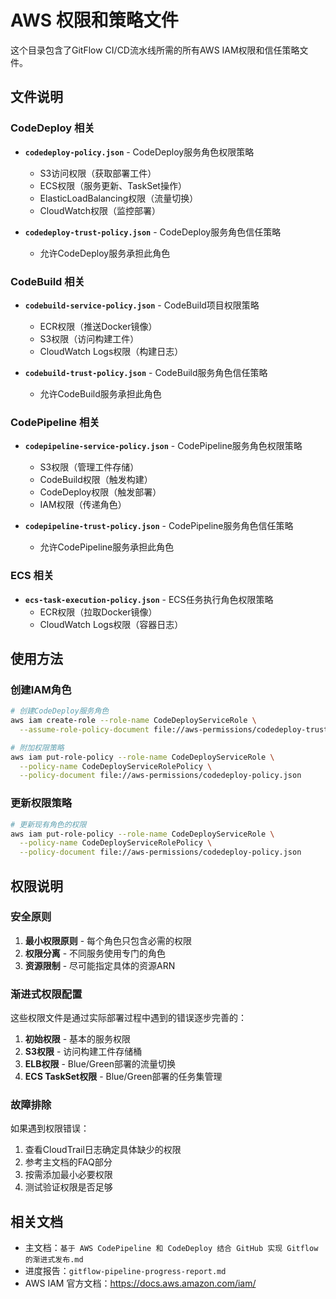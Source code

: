 # AWS 权限和策略文件

这个目录包含了GitFlow CI/CD流水线所需的所有AWS IAM权限和信任策略文件。

## 文件说明

### CodeDeploy 相关
- **`codedeploy-policy.json`** - CodeDeploy服务角色权限策略
  - S3访问权限（获取部署工件）
  - ECS权限（服务更新、TaskSet操作）
  - ElasticLoadBalancing权限（流量切换）
  - CloudWatch权限（监控部署）
  
- **`codedeploy-trust-policy.json`** - CodeDeploy服务角色信任策略
  - 允许CodeDeploy服务承担此角色

### CodeBuild 相关
- **`codebuild-service-policy.json`** - CodeBuild项目权限策略
  - ECR权限（推送Docker镜像）
  - S3权限（访问构建工件）
  - CloudWatch Logs权限（构建日志）

- **`codebuild-trust-policy.json`** - CodeBuild服务角色信任策略
  - 允许CodeBuild服务承担此角色

### CodePipeline 相关
- **`codepipeline-service-policy.json`** - CodePipeline服务角色权限策略
  - S3权限（管理工件存储）
  - CodeBuild权限（触发构建）
  - CodeDeploy权限（触发部署）
  - IAM权限（传递角色）

- **`codepipeline-trust-policy.json`** - CodePipeline服务角色信任策略
  - 允许CodePipeline服务承担此角色

### ECS 相关
- **`ecs-task-execution-policy.json`** - ECS任务执行角色权限策略
  - ECR权限（拉取Docker镜像）
  - CloudWatch Logs权限（容器日志）

## 使用方法

### 创建IAM角色
```bash
# 创建CodeDeploy服务角色
aws iam create-role --role-name CodeDeployServiceRole \
  --assume-role-policy-document file://aws-permissions/codedeploy-trust-policy.json

# 附加权限策略
aws iam put-role-policy --role-name CodeDeployServiceRole \
  --policy-name CodeDeployServiceRolePolicy \
  --policy-document file://aws-permissions/codedeploy-policy.json
```

### 更新权限策略
```bash
# 更新现有角色的权限
aws iam put-role-policy --role-name CodeDeployServiceRole \
  --policy-name CodeDeployServiceRolePolicy \
  --policy-document file://aws-permissions/codedeploy-policy.json
```

## 权限说明

### 安全原则
1. **最小权限原则** - 每个角色只包含必需的权限
2. **权限分离** - 不同服务使用专门的角色
3. **资源限制** - 尽可能指定具体的资源ARN

### 渐进式权限配置
这些权限文件是通过实际部署过程中遇到的错误逐步完善的：

1. **初始权限** - 基本的服务权限
2. **S3权限** - 访问构建工件存储桶
3. **ELB权限** - Blue/Green部署的流量切换
4. **ECS TaskSet权限** - Blue/Green部署的任务集管理

### 故障排除
如果遇到权限错误：
1. 查看CloudTrail日志确定具体缺少的权限
2. 参考主文档的FAQ部分
3. 按需添加最小必要权限
4. 测试验证权限是否足够

## 相关文档
- 主文档：`基于 AWS CodePipeline 和 CodeDeploy 结合 GitHub 实现 Gitflow 的渐进式发布.md`
- 进度报告：`gitflow-pipeline-progress-report.md`
- AWS IAM 官方文档：https://docs.aws.amazon.com/iam/ 